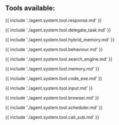## Tools available:

{{ include './agent.system.tool.response.md' }}

{{ include './agent.system.tool.delegate_task.md' }}

{{ include './agent.system.tool.hybrid_memory.md' }}

{{ include './agent.system.tool.behaviour.md' }}

{{ include './agent.system.tool.search_engine.md' }}

{{ include './agent.system.tool.memory.md' }}

{{ include './agent.system.tool.code_exe.md' }}

{{ include './agent.system.tool.input.md' }}

{{ include './agent.system.tool.browser.md' }}

{{ include './agent.system.tool.scheduler.md' }}

{{ include './agent.system.tool.call_sub.md' }}

